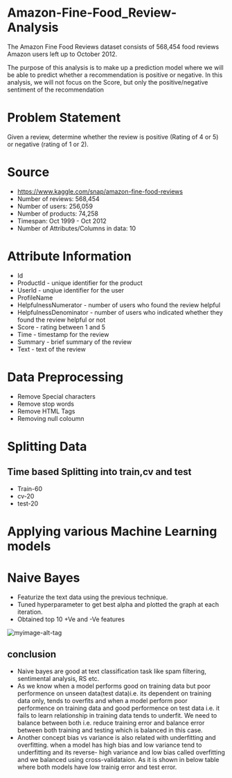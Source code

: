 # Amazon-Fine-Food_Review-Analysis
The Amazon Fine Food Reviews dataset consists of 568,454 food reviews Amazon users left up to October 2012.

The purpose of this analysis is to make up a prediction model where we will be able to predict whether a recommendation is positive or negative. In this analysis, we will not focus on the Score, but only the positive/negative sentiment of the recommendation

# Problem Statement
Given a review, determine whether the review is positive (Rating of 4 or 5) or negative (rating of 1 or 2).

# Source
* https://www.kaggle.com/snap/amazon-fine-food-reviews
* Number of reviews: 568,454
* Number of users: 256,059
* Number of products: 74,258
* Timespan: Oct 1999 - Oct 2012
* Number of Attributes/Columns in data: 10

# Attribute Information
* Id
* ProductId - unique identifier for the product
* UserId - unqiue identifier for the user
* ProfileName
* HelpfulnessNumerator - number of users who found the review helpful
* HelpfulnessDenominator - number of users who indicated whether they found the review helpful or not
* Score - rating between 1 and 5
* Time - timestamp for the review
* Summary - brief summary of the review
* Text - text of the review

# Data Preprocessing
* Remove Special characters
* Remove stop words
* Remove HTML Tags
* Removing null coloumn

# Splitting Data
## Time based Splitting into train,cv and test
* Train-60
* cv-20
* test-20

# Applying various Machine Learning models
# Naive Bayes 
* Featurize the text data using the previous technique.
* Tuned hyperparameter to get best alpha and plotted the graph at each iteration.
* Obtained top 10 +Ve and -Ve features


![myimage-alt-tag](https://camo.githubusercontent.com/4c76daea0720266c597328122e923c04683c99c9/68747470733a2f2f692e696d6775722e636f6d2f4954796d4237552e706e67)

## conclusion
* Naive bayes are good at text classification task like spam filtering, sentimental analysis, RS etc.
* As we know when a model performs good on training data but poor performence on unseen data(test data)i.e. its dependent on training     data only, tends to overfits and when a model perform poor performence on training data and good performence on test data i.e. it       fails to learn relationship in training data tends to underfit. We need to balance between both i.e. reduce training error and balance   error between both training and testing which is balanced in this case.
* Another concept bias vs variance is also related with underfitting and overfitting. when a model has high bias and low variance tend     to underfitting and its reverse- high variance and low bias called overfitting and we balanced using cross-validataion. As it is shown   in below table where both models have low trainig error and test error.



